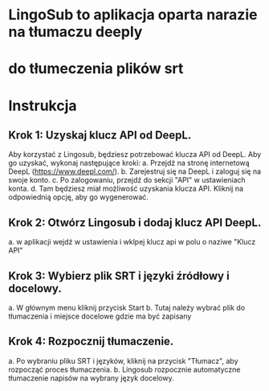 # LingoSub to aplikacja oparta narazie na tłumaczu deeply  
# do tłumeczenia plików srt

# Instrukcja

## Krok 1: Uzyskaj klucz API od DeepL.
Aby korzystać z Lingosub, będziesz potrzebować klucza API od DeepL. Aby go uzyskać, wykonaj następujące kroki:
a. Przejdź na stronę internetową DeepL (https://www.deepl.com/).
b. Zarejestruj się na DeepL i zaloguj się na swoje konto.
c. Po zalogowaniu, przejdź do sekcji "API" w ustawieniach konta.
d. Tam będziesz miał możliwość uzyskania klucza API. Kliknij na odpowiednią opcję, aby go wygenerować.

## Krok 2: Otwórz Lingosub i dodaj klucz API DeepL.
a. w aplikacji wejdź w ustawienia i wklpej klucz api w polu o naziwe "Klucz API"

## Krok 3: Wybierz plik SRT i języki źródłowy i docelowy.
a. W głównym menu kliknij przycisk Start
b. Tutaj należy wybrać plik do tłumaczenia i miejsce docelowe gdzie ma być zapisany

## Krok 4: Rozpocznij tłumaczenie.
a. Po wybraniu pliku SRT i języków, kliknij na przycisk "Tłumacz", aby rozpocząć proces tłumaczenia.
b. Lingosub rozpocznie automatyczne tłumaczenie napisów na wybrany język docelowy.
